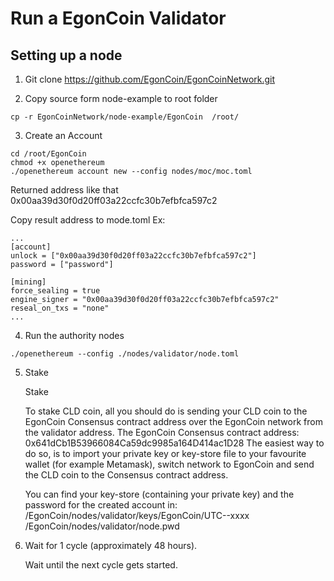 # Run a EgonCoin Validator
## Setting up a node
1. Git clone https://github.com/EgonCoin/EgonCoinNetwork.git

2. Copy source form node-example to root folder
```
cp -r EgonCoinNetwork/node-example/EgonCoin  /root/
```
3. Create an Account

```
cd /root/EgonCoin
chmod +x openethereum
./openethereum account new --config nodes/moc/moc.toml
```
Returned address like that 0x00aa39d30f0d20ff03a22ccfc30b7efbfca597c2

Copy result address to mode.toml
Ex:
```
...
[account]
unlock = ["0x00aa39d30f0d20ff03a22ccfc30b7efbfca597c2"]
password = ["password"]

[mining]
force_sealing = true
engine_signer = "0x00aa39d30f0d20ff03a22ccfc30b7efbfca597c2"
reseal_on_txs = "none"
...
```
4. Run the authority nodes
```
./openethereum --config ./nodes/validator/node.toml

```
5. Stake

    Stake

    To stake CLD coin, all you should do is sending your CLD coin to the EgonCoin Consensus contract address over the EgonCoin network from the validator address.
    The EgonCoin Consensus contract address: 0x641dCb1B53966084Ca59dc9985a164D414ac1D28
    The easiest way to do so, is to import your private key or key-store file to your favourite wallet (for example Metamask), switch network to EgonCoin and send the CLD coin to the Consensus contract address.

    You can find your key-store (containing your private key) and the password for the created account in:
    /EgonCoin/nodes/validator/keys/EgonCoin/UTC--xxxx
    /EgonCoin/nodes/validator/node.pwd

6. Wait for 1 cycle (approximately 48 hours).

    Wait until the next cycle gets started.
